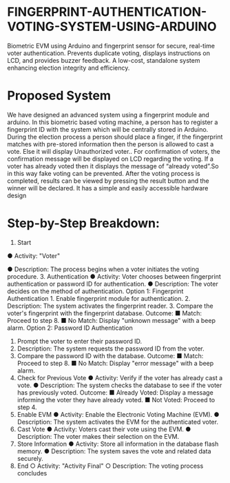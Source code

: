 # FINGERPRINT-AUTHENTICATION-VOTING-SYSTEM-USING-ARDUINO
Biometric EVM using Arduino and fingerprint sensor for secure, real-time voter authentication. Prevents duplicate voting, displays instructions on LCD, and provides buzzer feedback. A low-cost, standalone system enhancing election integrity and efficiency.
# Proposed System
We have designed an advanced system using a fingerprint module and arduino. In this biometric based voting machine, a person has to register a fingerprint ID with the system which will be centrally stored in Arduino. During the election process a person should place a finger, if the fingerprint matches with pre-stored information then the person is allowed to cast a vote. Else it will display Unauthorized voter.. For confirmation of voters, the confirmation message will be displayed on LCD regarding the  voting. If a voter has already voted then it displays the message of “already voted”.So in this way fake voting can be prevented. After the voting process is completed, results can be viewed by pressing the result button and the winner will be declared. It has a simple and  easily accessible hardware design
# Step-by-Step Breakdown:
 1. Start
    
 ● Activity: "Voter"
 
 ● Description: The process begins when a voter initiates the voting procedure.
 3. Authentication
 ● Activity: Voter chooses between fingerprint authentication or password ID for 
authentication.
 ● Description: The voter decides on the method of authentication.
        Option 1: Fingerprint Authentication
            1. Enable fingerprint module for authentication.
            2. Description: The system activates the fingerprint reader.
            3. Compare the voter's fingerprint with the fingerprint database.
 Outcome:
 ■ Match: Proceed to step 8.
 ■ No Match: Display "unknown message" with a beep alarm.
 Option 2: Password ID Authentication
 1. Prompt the voter to enter their password ID.
 2. Description: The system requests the password ID from the voter.
 3. Compare the password ID with the database.
 Outcome:
 ■ Match: Proceed to step 8.
 ■ No Match: Display "error message" with a beep alarm.
 3. Check for Previous Vote
 ● Activity: Verify if the voter has already cast a vote.
 ● Description: The system checks the database to see if the voter has previously 
voted.
 Outcome:
 ■ Already Voted: Display a message informing the voter they have already 
voted.
 ■ Not Voted: Proceed to step 4.
 4. Enable EVM
 ● Activity: Enable the Electronic Voting Machine (EVM).
 ● Description: The system activates the EVM for the authenticated voter.
5. Cast Vote
 ● Activity: Voters cast their vote using the EVM.
 ● Description: The voter makes their selection on the EVM.
 6. Store Information
 ● Activity: Store all information in the database flash memory.
 ● Description: The system saves the vote and related data securely.
 7. End
 ○ Activity: "Activity Final"
 ○ Description: The voting process concludes
